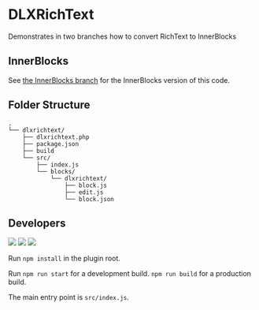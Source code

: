 # DLXRichText
Demonstrates in two branches how to convert RichText to InnerBlocks

## InnerBlocks

See <a href="https://github.com/DLXPlugins/DLXRichText/tree/innerblocks">the InnerBlocks branch</a> for the InnerBlocks version of this code.

## Folder Structure

```ascii
.
└── dlxrichtext/
    ├── dlxrichtext.php
    ├── package.json
    ├── build
    └── src/
        ├── index.js
        └── blocks/
            └── dlxrichtext/
                ├── block.js
                ├── edit.js
                └── block.json
```

## Developers

<img src="https://img.shields.io/badge/node-18.12.1-green" /> <img src="https://img.shields.io/badge/NPM-8.19.2-blue" /> <img src="https://img.shields.io/badge/%40wordpress%2Fscripts-%5E26.0.0-green" />

Run `npm install` in the plugin root.

Run `npm run start` for a development build. `npm run build` for a production build.

The main entry point is `src/index.js`.